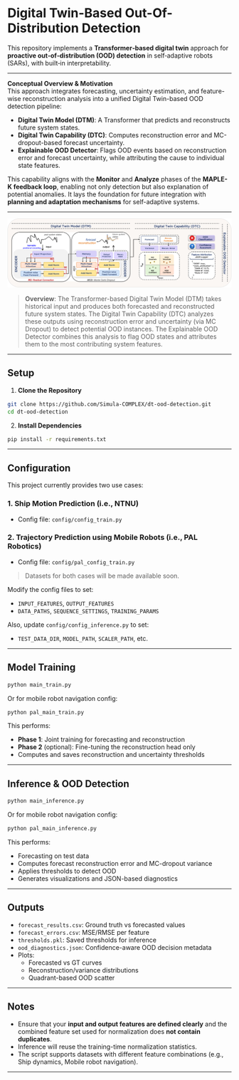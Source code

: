 # Digital Twin-Based Out-Of-Distribution Detection

This repository implements a **Transformer‑based digital twin** approach for **proactive out‑of‑distribution (OOD) detection** in self‑adaptive robots (SARs), with built‑in interpretability.

---

**Conceptual Overview & Motivation**  
This approach integrates forecasting, uncertainty estimation, and feature-wise reconstruction analysis into a unified Digital Twin-based OOD detection pipeline:

- **Digital Twin Model (DTM)**: A Transformer that predicts and reconstructs future system states.  
- **Digital Twin Capability (DTC)**: Computes reconstruction error and MC-dropout-based forecast uncertainty.  
- **Explainable OOD Detector**: Flags OOD events based on reconstruction error and forecast uncertainty, while attributing the cause to individual state features.

This capability aligns with the **Monitor** and **Analyze** phases of the **MAPLE-K feedback loop**, enabling not only detection but also explanation of potential anomalies. It lays the foundation for future integration with **planning and adaptation mechanisms** for self-adaptive systems.

<!-- > ⚠️ *This is an initial version of the tool, and further enhancements—especially for explainability—are planned in future work.* -->

---

![DT Overview](assets/final-overview-diagram.png)

> **Overview**: The Transformer-based Digital Twin Model (DTM) takes historical input and produces both forecasted and reconstructed future system states. The Digital Twin Capability (DTC) analyzes these outputs using reconstruction error and uncertainty (via MC Dropout) to detect potential OOD instances. The Explainable OOD Detector combines this analysis to flag OOD states and attributes them to the most contributing system features.

---

## Setup

1. **Clone the Repository**

```bash
git clone https://github.com/Simula-COMPLEX/dt-ood-detection.git
cd dt-ood-detection
```

2. **Install Dependencies**

```bash
pip install -r requirements.txt
```

---

## Configuration

This project currently provides two use cases:

### 1. **Ship Motion Prediction** (i.e., NTNU)
- Config file: `config/config_train.py`

### 2. **Trajectory Prediction using Mobile Robots** (i.e., PAL Robotics)
- Config file: `config/pal_config_train.py`

> Datasets for both cases will be made available soon.

Modify the config files to set:
- `INPUT_FEATURES`, `OUTPUT_FEATURES`
- `DATA_PATHS`, `SEQUENCE_SETTINGS`, `TRAINING_PARAMS`

Also, update `config/config_inference.py` to set:
- `TEST_DATA_DIR`, `MODEL_PATH`, `SCALER_PATH`, etc.

---

## Model Training

```bash
python main_train.py
```

Or for mobile robot navigation config:

```bash
python pal_main_train.py
```

This performs:
- **Phase 1**: Joint training for forecasting and reconstruction
- **Phase 2** (optional): Fine-tuning the reconstruction head only 
- Computes and saves reconstruction and uncertainty thresholds

---

## Inference & OOD Detection

```bash
python main_inference.py
```

Or for mobile robot navigation config:

```bash
python pal_main_inference.py
```

This performs:
- Forecasting on test data
- Computes forecast reconstruction error and MC-dropout variance
- Applies thresholds to detect OOD
- Generates visualizations and JSON-based diagnostics

---

## Outputs

- `forecast_results.csv`: Ground truth vs forecasted values
- `forecast_errors.csv`: MSE/RMSE per feature
- `thresholds.pkl`: Saved thresholds for inference
- `ood_diagnostics.json`: Confidence-aware OOD decision metadata
- Plots:
  - Forecasted vs GT curves
  - Reconstruction/variance distributions
  - Quadrant-based OOD scatter

---

## Notes

- Ensure that your **input and output features are defined clearly** and the combined feature set used for normalization does **not contain duplicates**.
- Inference will reuse the training-time normalization statistics.
- The script supports datasets with different feature combinations (e.g., Ship dynamics, Mobile robot navigation).

---
